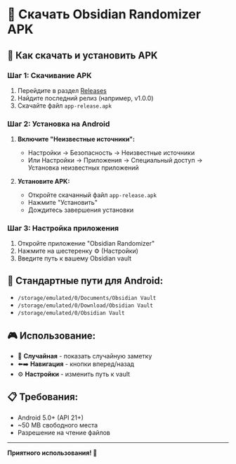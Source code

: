 # 📱 Скачать Obsidian Randomizer APK

## 🎯 Как скачать и установить APK

### Шаг 1: Скачивание APK
1. Перейдите в раздел [Releases](https://github.com/nirvanner/obsidian-randomizer-mobile/releases)
2. Найдите последний релиз (например, v1.0.0)
3. Скачайте файл `app-release.apk`

### Шаг 2: Установка на Android
1. **Включите "Неизвестные источники":**
   - Настройки → Безопасность → Неизвестные источники
   - Или Настройки → Приложения → Специальный доступ → Установка неизвестных приложений

2. **Установите APK:**
   - Откройте скачанный файл `app-release.apk`
   - Нажмите "Установить"
   - Дождитесь завершения установки

### Шаг 3: Настройка приложения
1. Откройте приложение "Obsidian Randomizer"
2. Нажмите на шестеренку ⚙️ (Настройки)
3. Введите путь к вашему Obsidian vault

## 📁 Стандартные пути для Android:
- `/storage/emulated/0/Documents/Obsidian Vault`
- `/storage/emulated/0/Download/Obsidian Vault`
- `/storage/emulated/0/Obsidian Vault`

## 🎮 Использование:
- 🎲 **Случайная** - показать случайную заметку
- ⬅️➡️ **Навигация** - кнопки вперед/назад
- ⚙️ **Настройки** - изменить путь к vault

## 📋 Требования:
- Android 5.0+ (API 21+)
- ~50 MB свободного места
- Разрешение на чтение файлов

---

**Приятного использования! 🚀** 